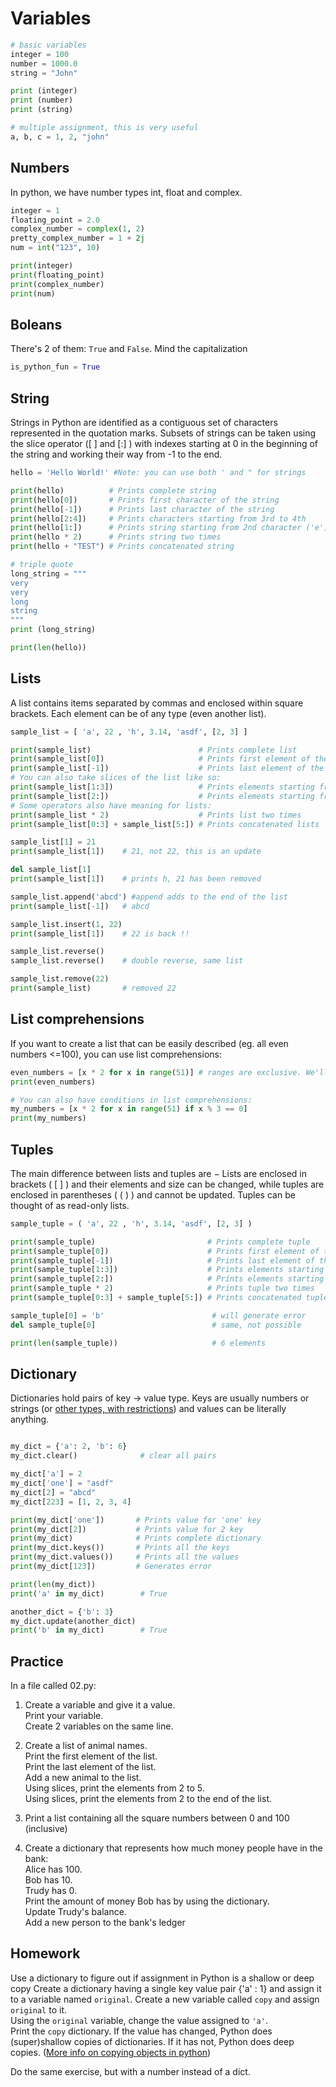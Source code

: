 # Variables
```python
# basic variables
integer = 100
number = 1000.0
string = "John"

print (integer)
print (number)
print (string)

# multiple assignment, this is very useful
a, b, c = 1, 2, "john"
```

## Numbers
In python, we have number types int, float and complex.
```python
integer = 1
floating_point = 2.0
complex_number = complex(1, 2)
pretty_complex_number = 1 + 2j
num = int("123", 10)

print(integer)
print(floating_point)
print(complex_number)
print(num)
```

## Boleans
There's 2 of them: `True` and `False`. Mind the capitalization
```python
is_python_fun = True
```
## String
Strings in Python are identified as a contiguous set of characters represented in the quotation marks. 
Subsets of strings can be taken using the slice operator ([ ] and [:] ) 
with indexes starting at 0 in the beginning of the string and working their 
way from -1 to the end.
```python
hello = 'Hello World!' #Note: you can use both ' and " for strings

print(hello)          # Prints complete string
print(hello[0])       # Prints first character of the string
print(hello[-1])      # Prints last character of the string
print(hello[2:4])     # Prints characters starting from 3rd to 4th
print(hello[1:])      # Prints string starting from 2nd character ('e')
print(hello * 2)      # Prints string two times
print(hello + "TEST") # Prints concatenated string

# triple quote
long_string = """
very
very
long
string
"""
print (long_string)

print(len(hello))
```

## Lists
A list contains items separated by commas and enclosed within square brackets. Each element can be of any type (even another list). 
```python
sample_list = [ 'a', 22 , 'h', 3.14, 'asdf', [2, 3] ]

print(sample_list)                        # Prints complete list
print(sample_list[0])                     # Prints first element of the list
print(sample_list[-1])                    # Prints last element of the list
# You can also take slices of the list like so:
print(sample_list[1:3])                   # Prints elements starting from 2nd till 3rd 
print(sample_list[2:])                    # Prints elements starting from 3rd element
# Some operators also have meaning for lists:
print(sample_list * 2)                    # Prints list two times
print(sample_list[0:3] + sample_list[5:]) # Prints concatenated lists

sample_list[1] = 21
print(sample_list[1])    # 21, not 22, this is an update

del sample_list[1]
print(sample_list[1])    # prints h, 21 has been removed

sample_list.append('abcd') #append adds to the end of the list
print(sample_list[-1])   # abcd

sample_list.insert(1, 22)
print(sample_list[1])    # 22 is back !!

sample_list.reverse()
sample_list.reverse()    # double reverse, same list

sample_list.remove(22)
print(sample_list)       # removed 22
```
## List comprehensions

If you want to create a list that can be easily described (eg. all even numbers <=100), you can use list comprehensions:
```python
even_numbers = [x * 2 for x in range(51)] # ranges are exclusive. We'll talk more about ranges in 06-loops.
print(even_numbers)

# You can also have conditions in list comprehensions:
my_numbers = [x * 2 for x in range(51) if x % 3 == 0]
print(my_numbers)
```

## Tuples
The main difference between lists and tuples are − Lists are enclosed in brackets ( [ ] ) and their elements and size can be changed, 
while tuples are enclosed in parentheses ( ( ) ) and cannot be updated. 
Tuples can be thought of as read-only lists.
```python
sample_tuple = ( 'a', 22 , 'h', 3.14, 'asdf', [2, 3] )

print(sample_tuple)                         # Prints complete tuple
print(sample_tuple[0])                      # Prints first element of the tuple
print(sample_tuple[-1])                     # Prints last element of the tuple
print(sample_tuple[1:3])                    # Prints elements starting from 2nd till 3rd 
print(sample_tuple[2:])                     # Prints elements starting from 3rd element
print(sample_tuple * 2)                     # Prints tuple two times
print(sample_tuple[0:3] + sample_tuple[5:]) # Prints concatenated tuple

sample_tuple[0] = 'b'                        # will generate error
del sample_tuple[0]                          # same, not possible

print(len(sample_tuple))                     # 6 elements
```

## Dictionary
Dictionaries hold pairs of key -> value type. Keys are usually numbers or strings (or [other types, with restrictions](https://wiki.python.org/moin/DictionaryKeys)) and values can be literally anything.
```python

my_dict = {'a': 2, 'b': 6}
my_dict.clear()              # clear all pairs

my_dict['a'] = 2
my_dict['one'] = "asdf"
my_dict[2] = "abcd"
my_dict[223] = [1, 2, 3, 4]

print(my_dict['one'])       # Prints value for 'one' key
print(my_dict[2])           # Prints value for 2 key
print(my_dict)              # Prints complete dictionary
print(my_dict.keys())       # Prints all the keys
print(my_dict.values())     # Prints all the values
print(my_dict[123])         # Generates error

print(len(my_dict))
print('a' in my_dict)        # True

another_dict = {'b': 3}
my_dict.update(another_dict)
print('b' in my_dict)        # True
```

## Practice
In a file called 02.py:

1. Create a variable and give it a value.  
Print your variable.  
Create 2 variables on the same line.

2. Create a list of animal names.  
Print the first element of the list.  
Print the last element of the list.  
Add a new animal to the list.  
Using slices, print the elements from 2 to 5.  
Using slices, print the elements from 2 to the end of the list.

3. Print a list containing all the square numbers between 0 and 100 (inclusive)

4. Create a dictionary that represents how much money people have in the bank:  
Alice has 100.  
Bob has 10.  
Trudy has 0.  
Print the amount of money Bob has by using the dictionary.  
Update Trudy's balance.  
Add a new person to the bank's ledger

## Homework

Use a dictionary to figure out if assignment in Python is a shallow or deep copy
Create a dictionary having a single key value pair {'a' : 1} and assign it to a variable named `original`. 
Create a new variable called `copy` and assign `original` to it.  
Using the `original` variable, change the value assigned to `'a'`.  
Print the `copy` dictionary. 
If the value has changed, Python does (super)shallow copies of dictionaries. If it has not, Python does deep copies.
 ([More info on copying objects in python](https://realpython.com/copying-python-objects/))

Do the same exercise, but with a number instead of a dict.